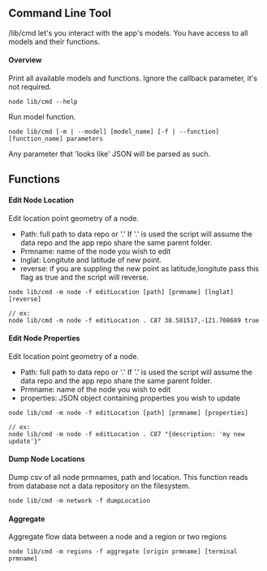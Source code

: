 ## Command Line Tool

/lib/cmd let's you interact with the app's models.  You have access to all models and their functions.

#### Overview

Print all available models and functions.  Ignore the callback parameter, it's not required.
```
node lib/cmd --help
```

Run model function.
```
node lib/cmd [-m | --model] [model_name] [-f | --function] [function_name] parameters
```

Any parameter that 'looks like' JSON will be parsed as such.

## Functions

#### Edit Node Location
Edit location point geometry of a node.

- Path: full path to data repo or '.'  If '.' is used the script will assume the data repo and the app repo share the same parent folder.
- Prmname: name of the node you wish to edit
- lnglat: Longitute and latitude of new point.
- reverse: if you are suppling the new point as latitude,longitute pass this flag as true and the script will reverse.


```
node lib/cmd -m node -f editLocation [path] [prmname] [lnglat] [reverse]

// ex:
node lib/cmd -m node -f editLocation . C87 38.581517,-121.708689 true
```

#### Edit Node Properties
Edit location point geometry of a node.

- Path: full path to data repo or '.'  If '.' is used the script will assume the data repo and the app repo share the same parent folder.
- Prmname: name of the node you wish to edit
- properties: JSON object containing properties you wish to update


```
node lib/cmd -m node -f editLocation [path] [prmname] [properties]

// ex:
node lib/cmd -m node -f editLocation . C87 "{description: 'my new update'}"
```

#### Dump Node Locations
Dump csv of all node prmnames, path and location.  This function reads from database not a data
repository on the filesystem.

```
node lib/cmd -m network -f dumpLocation
```

#### Aggregate
Aggregate flow data between a node and a region or two regions

```
node lib/cmd -m regions -f aggregate [origin prmname] [terminal prmname]
```
